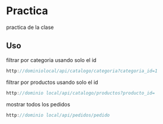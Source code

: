 
# Practica

practica de la clase 


## Uso 

filtrar por categoria usando solo el id
```javascript
http://dominiolocal/api/catalogo/categoria?categoria_id=1
```

filtrar por productos usando solo el id
```javascript
http://dominio local/api/catalogo/productos?producto_id=
```

mostrar todos los pedidos
```javascript
http://dominio local/api/pedidos/pedido
```


